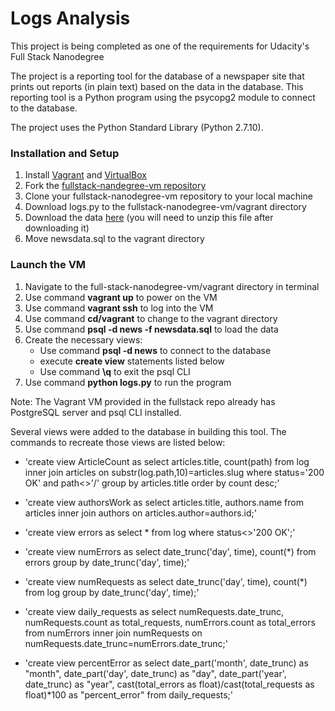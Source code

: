 # Logs Analysis

This project is being completed as one of the requirements for Udacity's Full Stack Nanodegree

The project is a reporting tool for the database of a newspaper site that prints out reports (in plain text) based on the data in the database. This reporting tool is a Python program using the psycopg2 module to connect to the database.

The project uses the Python Standard Library (Python 2.7.10).

### Installation and Setup

1. Install [Vagrant](https://www.vagrantup.com/) and [VirtualBox](https://www.virtualbox.org/)
2. Fork the [fullstack-nandegree-vm repository](https://github.com/udacity/fullstack-nanodegree-vm)
3. Clone your fullstack-nanodegree-vm repository to your local machine
4. Download logs.py to the fullstack-nanodegree-vm/vagrant directory
5. Download the data [here](https://d17h27t6h515a5.cloudfront.net/topher/2016/August/57b5f748_newsdata/newsdata.zip) (you will need to unzip this file after downloading it)
6. Move newsdata.sql to the vagrant directory

### Launch the VM

1. Navigate to the full-stack-nanodegree-vm/vagrant directory in terminal
2. Use command **vagrant up** to power on the VM
3. Use command **vagrant ssh** to log into the VM
4. Use command **cd/vagrant** to change to the vagrant directory
5. Use command **psql -d news -f newsdata.sql** to load the data
6. Create the necessary views:
    - Use command **psql -d news** to connect to the database
    - execute **create view** statements listed below
    - Use command **\q** to exit the psql CLI
7. Use command **python logs.py** to run the program

Note: The Vagrant VM provided in the fullstack repo already has PostgreSQL server and psql CLI installed.

Several views were added to the database in building this tool. The commands to recreate those views are listed below:

 - 'create view ArticleCount as select articles.title, count(path) from log inner join articles on substr(log.path,10)=articles.slug where status='200 OK' and path<>'/' group by articles.title order by count desc;'

 - 'create view authorsWork as select articles.title, authors.name from articles inner join authors on articles.author=authors.id;'

 - 'create view errors as select * from log where status<>'200 OK';'

 - 'create view numErrors as select date_trunc('day', time), count(*) from errors group by date_trunc('day', time);'

 - 'create view numRequests as select date_trunc('day', time), count(*) from log group by date_trunc('day', time);'

 - 'create view daily_requests as select numRequests.date_trunc, numRequests.count as total_requests, numErrors.count as total_errors from numErrors inner join numRequests on numRequests.date_trunc=numErrors.date_trunc;'

 - 'create view percentError as select date_part('month', date_trunc) as "month", date_part('day', date_trunc) as "day", date_part('year', date_trunc) as "year", cast(total_errors as float)/cast(total_requests as float)*100 as "percent_error" from daily_requests;'
